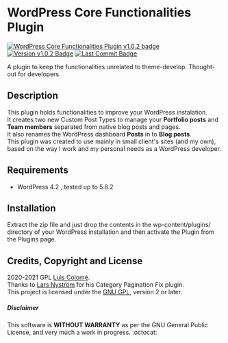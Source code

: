 # WordPress Core Functionalities Plugin
[![WordPress Core Functionalities Plugin v1.0.2 badge][changelog-badge]][changelog] [![Version v1.0.2 Badge][version-badge]][changelog] [![Last Commit Badge][last-commit-badge]][commits]

A plugin to keep the functionalities unrelated to theme-develop. Thought-out for developers. 

## Description

This plugin holds functionalities to improve your WordPress instalation.<br>
It creates two new Custom Post Types to manage your **Portfolio posts** and **Team members** separated from native blog posts and pages.<br>
It also renames the WordPress dashboard **Posts** in to **Blog posts**.<br>
This plugin was created to use mainly in small client's sites (and my own), based on the way I work and my personal needs as a WordPress developer.

## Requirements

- WordPress 4.2 , tested up to 5.8.2

## Installation

Extract the zip file and just drop the contents in the wp-content/plugins/ directory of your WordPress installation and then activate the Plugin from the Plugins page.

## Credits, Copyright and License

2020-2021 GPL [Luis Colomé](https://luiscolome.com/).<br>
Thanks to [Lars Nyström](https://github.com/larsnystrom/category-pagination-fix/blob/master/category-pagefix.php) for his Category Pagination Fix plugin.<br>
This project is licensed under the [GNU GPL](http://www.gnu.org/licenses/old-licenses/gpl-2.0.html), version 2 or later.<br>

##### Disclaimer

This software is **WITHOUT WARRANTY** as per the GNU General Public License, and very much a work in progress. :octocat:


[changelog]: ./CHANGELOG.md
[commits]: https://github.com/LuisColome/mamiexperimentos/commits/develop
[changelog-badge]: https://img.shields.io/badge/changelog-Core%20Genesis%20Functionality%20Plugin%20v1.0.2-orange
[version-badge]: https://img.shields.io/badge/version-v1.0.2-blue
[last-commit-badge]: https://img.shields.io/github/last-commit/LuisColome/CoreFunctionalityPlugin?color=green